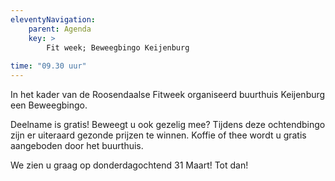 ```yaml
---
eleventyNavigation:
    parent: Agenda
    key: >
        Fit week; Beweegbingo Keijenburg
        
time: "09.30 uur"
---
```


In het kader van de Roosendaalse Fitweek organiseerd buurthuis Keijenburg een Beweegbingo.

Deelname is gratis!
Beweegt u ook gezelig mee?
Tijdens deze ochtendbingo zijn er uiteraard gezonde prijzen te winnen.
Koffie of thee wordt u gratis aangeboden door het buurthuis.

We zien u graag op donderdagochtend 31 Maart!
Tot dan!
